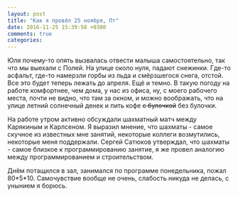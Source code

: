 ```yaml
---
layout: post
title: "Как я провёл 25 ноября, Пт"
date: 2016-11-25 15:39:58 +0300
comments: true
categories: 
---
```

Юля почему-то опять вызвалась отвести малыша самостоятельно, так что мы выехали с Полей. На улице около нуля, падают снежинки. Где-то асфальт, где-то намерзли горбы из льда и смёрзшегося снега, отстой. Все это будет теперь лежать до апреля. Ещё и темно. В такую погоду на работе комфортнее, чем дома, у нас из офиса, ну, с моего рабочего места, почти не видно, что там за окном, и можно воображать, что на улице летний солнечный денек и пить кофе ~~с булочкой~~ без булочки.

На работе утром активно обсуждали шахматный матч между Карякиным и Карлсеном. Я выразил мнение, что шахматы - самое скучное из известных мне занятий, некоторые коллеги возмутились, некоторые меня поддержали. Сергей Сатюков утверждал, что шахматы - самое близкое к программированию занятие, я же провел аналогию между программированием и строительством.

Днём потащился в зал, занимался по программе понедельника, пожал 80\*5\*10. Самочувствие вообще не очень, слабость никуда не делась, с унынием я борюсь.

 